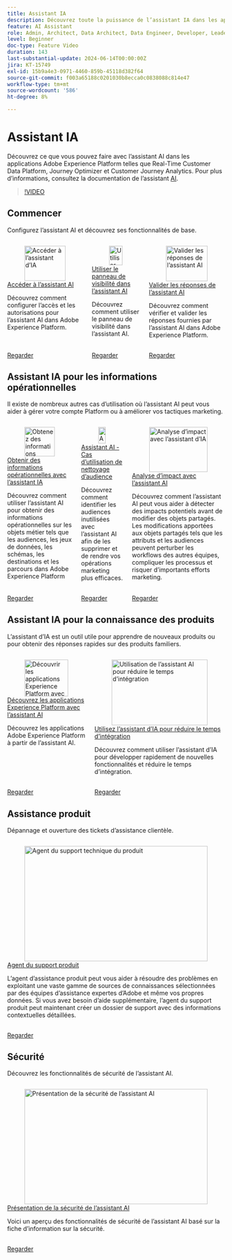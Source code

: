 ```yaml
---
title: Assistant IA
description: Découvrez toute la puissance de l’assistant IA dans les applications Adobe Experience Platform telles que Real-Time Customer Data Platform, Journey Optimizer et Customer Journey Analytics.
feature: AI Assistant
role: Admin, Architect, Data Architect, Data Engineer, Developer, Leader, User
level: Beginner
doc-type: Feature Video
duration: 143
last-substantial-update: 2024-06-14T00:00:00Z
jira: KT-15749
exl-id: 15b9a4e3-0971-4460-859b-45118d382f64
source-git-commit: f003a65188c0201030b8ecca0c0838088c814e47
workflow-type: tm+mt
source-wordcount: '586'
ht-degree: 8%

---
```


# Assistant IA

Découvrez ce que vous pouvez faire avec l’assistant AI dans les applications Adobe Experience Platform telles que Real-Time Customer Data Platform, Journey Optimizer et Customer Journey Analytics. Pour plus d’informations, consultez la documentation de l’assistant [AI](https://experienceleague.adobe.com/fr/docs/experience-platform/ai-assistant/home).

>[!VIDEO](https://video.tv.adobe.com/v/3429845/?learn=on&enablevpops)

## Commencer

Configurez l’assistant AI et découvrez ses fonctionnalités de base.

<!-- CARDS
* access.md
* discoverability-panel.md
* validate-responses.md
-->
<!-- START CARDS HTML - DO NOT MODIFY BY HAND -->
<div class="columns">
    <div class="column is-half-tablet is-half-desktop is-one-third-widescreen" aria-label="Get access to AI Assistant">
        <div class="card" style="height: 100%; display: flex; flex-direction: column; height: 100%;">
            <div class="card-image">
                <figure class="image x-is-16by9">
                    <a href="access.md" title="Accéder à l’assistant d’IA" target="_blank" rel="referrer">
                        <img class="is-bordered-r-small" src="https://video.tv.adobe.com/v/3436470/?format=jpeg&nocache=1748392732990" alt="Accéder à l’assistant d’IA"
                             style="width: 100%; aspect-ratio: 16 / 9; object-fit: cover; overflow: hidden; display: block; margin: auto;">
                    </a>
                </figure>
            </div>
            <div class="card-content is-padded-small" style="display: flex; flex-direction: column; flex-grow: 1; justify-content: space-between;">
                <div class="top-card-content">
                    <p class="headline is-size-6 has-text-weight-bold">
                        <a href="access.md" target="_blank" rel="referrer" title="Accéder à l’assistant d’IA">Accéder à l’assistant AI</a>
                    </p>
                    <p class="is-size-6">Découvrez comment configurer l’accès et les autorisations pour l’assistant AI dans Adobe Experience Platform.</p>
                </div>
                <a href="access.md" target="_blank" rel="referrer" class="spectrum-Button spectrum-Button--outline spectrum-Button--primary spectrum-Button--sizeM" style="align-self: flex-start; margin-top: 1rem;">
                    <span class="spectrum-Button-label has-no-wrap has-text-weight-bold">Regarder</span>
                </a>
            </div>
        </div>
    </div>
    <div class="column is-half-tablet is-half-desktop is-one-third-widescreen" aria-label="Use the discoverability panel in AI Assistant">
        <div class="card" style="height: 100%; display: flex; flex-direction: column; height: 100%;">
            <div class="card-image">
                <figure class="image x-is-16by9">
                    <a href="discoverability-panel.md" title="Utiliser le panneau de visibilité dans l’assistant d’IA" target="_blank" rel="referrer">
                        <img class="is-bordered-r-small" src="https://video.tv.adobe.com/v/3440964/?format=jpeg&nocache=1748392732984&captions=fre_fr" alt="Utiliser le panneau de visibilité dans l’assistant d’IA"
                             style="width: 100%; aspect-ratio: 16 / 9; object-fit: cover; overflow: hidden; display: block; margin: auto;">
                    </a>
                </figure>
            </div>
            <div class="card-content is-padded-small" style="display: flex; flex-direction: column; flex-grow: 1; justify-content: space-between;">
                <div class="top-card-content">
                    <p class="headline is-size-6 has-text-weight-bold">
                        <a href="discoverability-panel.md" target="_blank" rel="referrer" title="Utiliser le panneau de visibilité dans l’assistant d’IA">Utiliser le panneau de visibilité dans l’assistant AI</a>
                    </p>
                    <p class="is-size-6">Découvrez comment utiliser le panneau de visibilité dans l’assistant AI.</p>
                </div>
                <a href="discoverability-panel.md" target="_blank" rel="referrer" class="spectrum-Button spectrum-Button--outline spectrum-Button--primary spectrum-Button--sizeM" style="align-self: flex-start; margin-top: 1rem;">
                    <span class="spectrum-Button-label has-no-wrap has-text-weight-bold">Regarder</span>
                </a>
            </div>
        </div>
    </div>
    <div class="column is-half-tablet is-half-desktop is-one-third-widescreen" aria-label="Validate responses from AI Assistant">
        <div class="card" style="height: 100%; display: flex; flex-direction: column; height: 100%;">
            <div class="card-image">
                <figure class="image x-is-16by9">
                    <a href="validate-responses.md" title="Valider les réponses de l’assistant AI" target="_blank" rel="referrer">
                        <img class="is-bordered-r-small" src="https://video.tv.adobe.com/v/3441740/?format=jpeg&nocache=1748392733006&captions=fre_fr" alt="Valider les réponses de l’assistant AI"
                             style="width: 100%; aspect-ratio: 16 / 9; object-fit: cover; overflow: hidden; display: block; margin: auto;">
                    </a>
                </figure>
            </div>
            <div class="card-content is-padded-small" style="display: flex; flex-direction: column; flex-grow: 1; justify-content: space-between;">
                <div class="top-card-content">
                    <p class="headline is-size-6 has-text-weight-bold">
                        <a href="validate-responses.md" target="_blank" rel="referrer" title="Valider les réponses de l’assistant AI">Valider les réponses de l’assistant AI</a>
                    </p>
                    <p class="is-size-6">Découvrez comment vérifier et valider les réponses fournies par l’assistant AI dans Adobe Experience Platform.</p>
                </div>
                <a href="validate-responses.md" target="_blank" rel="referrer" class="spectrum-Button spectrum-Button--outline spectrum-Button--primary spectrum-Button--sizeM" style="align-self: flex-start; margin-top: 1rem;">
                    <span class="spectrum-Button-label has-no-wrap has-text-weight-bold">Regarder</span>
                </a>
            </div>
        </div>
    </div>
</div>
<!-- END CARDS HTML - DO NOT MODIFY BY HAND -->

## Assistant IA pour les informations opérationnelles

Il existe de nombreux autres cas d’utilisation où l’assistant AI peut vous aider à gérer votre compte Platform ou à améliorer vos tactiques marketing.

<!-- CARDS
* operational-insights.md
* find-unused-audiences.md
* impact-analysis.md
    {description = Learn how AI Assistant can help you detect potential impacts before changing shared objects. Changes to shared objects like attributes and audiences can disrupt workflows for other teams, complicating processes, and risk important marketing efforts.}
-->
<!-- START CARDS HTML - DO NOT MODIFY BY HAND -->
<div class="columns">
    <div class="column is-half-tablet is-half-desktop is-one-third-widescreen" aria-label="Get operational insights with AI Assistant">
        <div class="card" style="height: 100%; display: flex; flex-direction: column; height: 100%;">
            <div class="card-image">
                <figure class="image x-is-16by9">
                    <a href="operational-insights.md" title="Obtenez des informations opérationnelles avec l’assistant d’IA" target="_blank" rel="referrer">
                        <img class="is-bordered-r-small" src="https://video.tv.adobe.com/v/3444034/?format=jpeg&nocache=1748392734347&captions=fre_fr" alt="Obtenez des informations opérationnelles avec l’assistant d’IA"
                             style="width: 100%; aspect-ratio: 16 / 9; object-fit: cover; overflow: hidden; display: block; margin: auto;">
                    </a>
                </figure>
            </div>
            <div class="card-content is-padded-small" style="display: flex; flex-direction: column; flex-grow: 1; justify-content: space-between;">
                <div class="top-card-content">
                    <p class="headline is-size-6 has-text-weight-bold">
                        <a href="operational-insights.md" target="_blank" rel="referrer" title="Obtenez des informations opérationnelles avec l’assistant d’IA">Obtenir des informations opérationnelles avec l’assistant IA</a>
                    </p>
                    <p class="is-size-6">Découvrez comment utiliser l’assistant AI pour obtenir des informations opérationnelles sur les objets métier tels que les audiences, les jeux de données, les schémas, les destinations et les parcours dans Adobe Experience Platform</p>
                </div>
                <a href="operational-insights.md" target="_blank" rel="referrer" class="spectrum-Button spectrum-Button--outline spectrum-Button--primary spectrum-Button--sizeM" style="align-self: flex-start; margin-top: 1rem;">
                    <span class="spectrum-Button-label has-no-wrap has-text-weight-bold">Regarder</span>
                </a>
            </div>
        </div>
    </div>
    <div class="column is-half-tablet is-half-desktop is-one-third-widescreen" aria-label="AI Assistant - Audience clean-up use case">
        <div class="card" style="height: 100%; display: flex; flex-direction: column; height: 100%;">
            <div class="card-image">
                <figure class="image x-is-16by9">
                    <a href="find-unused-audiences.md" title="Assistant AI - Cas d’utilisation de nettoyage d’audience" target="_blank" rel="referrer">
                        <img class="is-bordered-r-small" src="https://video.tv.adobe.com/v/3441989/?format=jpeg&nocache=1748392734324&captions=fre_fr" alt="Assistant AI - Cas d’utilisation de nettoyage d’audience"
                             style="width: 100%; aspect-ratio: 16 / 9; object-fit: cover; overflow: hidden; display: block; margin: auto;">
                    </a>
                </figure>
            </div>
            <div class="card-content is-padded-small" style="display: flex; flex-direction: column; flex-grow: 1; justify-content: space-between;">
                <div class="top-card-content">
                    <p class="headline is-size-6 has-text-weight-bold">
                        <a href="find-unused-audiences.md" target="_blank" rel="referrer" title="Assistant AI - Cas d’utilisation de nettoyage d’audience">Assistant AI - Cas d’utilisation de nettoyage d’audience</a>
                    </p>
                    <p class="is-size-6">Découvrez comment identifier les audiences inutilisées avec l’assistant AI afin de les supprimer et de rendre vos opérations marketing plus efficaces.</p>
                </div>
                <a href="find-unused-audiences.md" target="_blank" rel="referrer" class="spectrum-Button spectrum-Button--outline spectrum-Button--primary spectrum-Button--sizeM" style="align-self: flex-start; margin-top: 1rem;">
                    <span class="spectrum-Button-label has-no-wrap has-text-weight-bold">Regarder</span>
                </a>
            </div>
        </div>
    </div>
    <div class="column is-half-tablet is-half-desktop is-one-third-widescreen" aria-label="Impact analysis with AI Assistant">
        <div class="card" style="height: 100%; display: flex; flex-direction: column; height: 100%;">
            <div class="card-image">
                <figure class="image x-is-16by9">
                    <a href="impact-analysis.md" title="Analyse d’impact avec l’assistant d’IA" target="_blank" rel="referrer">
                        <img class="is-bordered-r-small" src="https://video.tv.adobe.com/v/3441682/?format=jpeg&nocache=1748392734336&captions=fre_fr" alt="Analyse d’impact avec l’assistant d’IA"
                             style="width: 100%; aspect-ratio: 16 / 9; object-fit: cover; overflow: hidden; display: block; margin: auto;">
                    </a>
                </figure>
            </div>
            <div class="card-content is-padded-small" style="display: flex; flex-direction: column; flex-grow: 1; justify-content: space-between;">
                <div class="top-card-content">
                    <p class="headline is-size-6 has-text-weight-bold">
                        <a href="impact-analysis.md" target="_blank" rel="referrer" title="Analyse d’impact avec l’assistant d’IA">Analyse d’impact avec l’assistant AI</a>
                    </p>
                    <p class="is-size-6">Découvrez comment l’assistant AI peut vous aider à détecter des impacts potentiels avant de modifier des objets partagés. Les modifications apportées aux objets partagés tels que les attributs et les audiences peuvent perturber les workflows des autres équipes, compliquer les processus et risquer d’importants efforts marketing.</p>
                </div>
                <a href="impact-analysis.md" target="_blank" rel="referrer" class="spectrum-Button spectrum-Button--outline spectrum-Button--primary spectrum-Button--sizeM" style="align-self: flex-start; margin-top: 1rem;">
                    <span class="spectrum-Button-label has-no-wrap has-text-weight-bold">Regarder</span>
                </a>
            </div>
        </div>
    </div>
</div>
<!-- END CARDS HTML - DO NOT MODIFY BY HAND -->

## Assistant IA pour la connaissance des produits

L’assistant d’IA est un outil utile pour apprendre de nouveaux produits ou pour obtenir des réponses rapides sur des produits familiers.

<!-- CARDS
* product-knowledge.md
* onboard.md
-->
<!-- START CARDS HTML - DO NOT MODIFY BY HAND -->
<div class="columns">
    <div class="column is-half-tablet is-half-desktop is-one-third-widescreen" aria-label="Learn Experience Platform applications with AI Assistant">
        <div class="card" style="height: 100%; display: flex; flex-direction: column; height: 100%;">
            <div class="card-image">
                <figure class="image x-is-16by9">
                    <a href="product-knowledge.md" title="Découvrir les applications Experience Platform avec l’assistant AI" target="_blank" rel="referrer">
                        <img class="is-bordered-r-small" src="https://video.tv.adobe.com/v/3441026/?format=jpeg&nocache=1748392735046&captions=fre_fr" alt="Découvrir les applications Experience Platform avec l’assistant AI"
                             style="width: 100%; aspect-ratio: 16 / 9; object-fit: cover; overflow: hidden; display: block; margin: auto;">
                    </a>
                </figure>
            </div>
            <div class="card-content is-padded-small" style="display: flex; flex-direction: column; flex-grow: 1; justify-content: space-between;">
                <div class="top-card-content">
                    <p class="headline is-size-6 has-text-weight-bold">
                        <a href="product-knowledge.md" target="_blank" rel="referrer" title="Découvrir les applications Experience Platform avec l’assistant AI">Découvrez les applications Experience Platform avec l’assistant AI</a>
                    </p>
                    <p class="is-size-6">Découvrez les applications Adobe Experience Platform à partir de l’assistant AI.</p>
                </div>
                <a href="product-knowledge.md" target="_blank" rel="referrer" class="spectrum-Button spectrum-Button--outline spectrum-Button--primary spectrum-Button--sizeM" style="align-self: flex-start; margin-top: 1rem;">
                    <span class="spectrum-Button-label has-no-wrap has-text-weight-bold">Regarder</span>
                </a>
            </div>
        </div>
    </div>
    <div class="column is-half-tablet is-half-desktop is-one-third-widescreen" aria-label="Use AI Assistant to reduce onboarding time">
        <div class="card" style="height: 100%; display: flex; flex-direction: column; height: 100%;">
            <div class="card-image">
                <figure class="image x-is-16by9">
                    <a href="onboard.md" title="Utilisation de l’assistant AI pour réduire le temps d’intégration" target="_blank" rel="referrer">
                        <img class="is-bordered-r-small" src="https://video.tv.adobe.com/v/3438032/?format=jpeg&nocache=1748392735030" alt="Utilisation de l’assistant AI pour réduire le temps d’intégration"
                             style="width: 100%; aspect-ratio: 16 / 9; object-fit: cover; overflow: hidden; display: block; margin: auto;">
                    </a>
                </figure>
            </div>
            <div class="card-content is-padded-small" style="display: flex; flex-direction: column; flex-grow: 1; justify-content: space-between;">
                <div class="top-card-content">
                    <p class="headline is-size-6 has-text-weight-bold">
                        <a href="onboard.md" target="_blank" rel="referrer" title="Utilisation de l’assistant AI pour réduire le temps d’intégration">Utilisez l’assistant d’IA pour réduire le temps d’intégration</a>
                    </p>
                    <p class="is-size-6">Découvrez comment utiliser l’assistant d’IA pour développer rapidement de nouvelles fonctionnalités et réduire le temps d’intégration.</p>
                </div>
                <a href="onboard.md" target="_blank" rel="referrer" class="spectrum-Button spectrum-Button--outline spectrum-Button--primary spectrum-Button--sizeM" style="align-self: flex-start; margin-top: 1rem;">
                    <span class="spectrum-Button-label has-no-wrap has-text-weight-bold">Regarder</span>
                </a>
            </div>
        </div>
    </div>
</div>
<!-- END CARDS HTML - DO NOT MODIFY BY HAND -->

## Assistance produit

Dépannage et ouverture des tickets d’assistance clientèle.

<!-- CARDS
* product-support-agent.md
-->
<!-- START CARDS HTML - DO NOT MODIFY BY HAND -->
<div class="columns">
    <div class="column is-half-tablet is-half-desktop is-one-third-widescreen" aria-label="Product Support Agent">
        <div class="card" style="height: 100%; display: flex; flex-direction: column; height: 100%;">
            <div class="card-image">
                <figure class="image x-is-16by9">
                    <a href="product-support-agent.md" title="Agent du support technique du produit" target="_blank" rel="referrer">
                        <img class="is-bordered-r-small" src="https://video.tv.adobe.com/v/3443185/?format=jpeg&nocache=1748392735554&captions=fre_fr" alt="Agent du support technique du produit"
                             style="width: 100%; aspect-ratio: 16 / 9; object-fit: cover; overflow: hidden; display: block; margin: auto;">
                    </a>
                </figure>
            </div>
            <div class="card-content is-padded-small" style="display: flex; flex-direction: column; flex-grow: 1; justify-content: space-between;">
                <div class="top-card-content">
                    <p class="headline is-size-6 has-text-weight-bold">
                        <a href="product-support-agent.md" target="_blank" rel="referrer" title="Agent du support technique du produit">Agent du support produit</a>
                    </p>
                    <p class="is-size-6">L’agent d’assistance produit peut vous aider à résoudre des problèmes en exploitant une vaste gamme de sources de connaissances sélectionnées par des équipes d’assistance expertes d’Adobe et même vos propres données. Si vous avez besoin d’aide supplémentaire, l’agent du support produit peut maintenant créer un dossier de support avec des informations contextuelles détaillées.</p>
                </div>
                <a href="product-support-agent.md" target="_blank" rel="referrer" class="spectrum-Button spectrum-Button--outline spectrum-Button--primary spectrum-Button--sizeM" style="align-self: flex-start; margin-top: 1rem;">
                    <span class="spectrum-Button-label has-no-wrap has-text-weight-bold">Regarder</span>
                </a>
            </div>
        </div>
    </div>
</div>
<!-- END CARDS HTML - DO NOT MODIFY BY HAND -->

## Sécurité

Découvrez les fonctionnalités de sécurité de l’assistant AI.

<!-- CARDS
* security-overview.md
-->
<!-- START CARDS HTML - DO NOT MODIFY BY HAND -->
<div class="columns">
    <div class="column is-half-tablet is-half-desktop is-one-third-widescreen" aria-label="Security overview of AI Assistant">
        <div class="card" style="height: 100%; display: flex; flex-direction: column; height: 100%;">
            <div class="card-image">
                <figure class="image x-is-16by9">
                    <a href="security-overview.md" title="Présentation de la sécurité de l’assistant AI" target="_blank" rel="referrer">
                        <img class="is-bordered-r-small" src="https://video.tv.adobe.com/v/3441082/?format=jpeg&nocache=1748392736016&captions=fre_fr" alt="Présentation de la sécurité de l’assistant AI"
                             style="width: 100%; aspect-ratio: 16 / 9; object-fit: cover; overflow: hidden; display: block; margin: auto;">
                    </a>
                </figure>
            </div>
            <div class="card-content is-padded-small" style="display: flex; flex-direction: column; flex-grow: 1; justify-content: space-between;">
                <div class="top-card-content">
                    <p class="headline is-size-6 has-text-weight-bold">
                        <a href="security-overview.md" target="_blank" rel="referrer" title="Présentation de la sécurité de l’assistant AI">Présentation de la sécurité de l’assistant AI</a>
                    </p>
                    <p class="is-size-6">Voici un aperçu des fonctionnalités de sécurité de l’assistant AI basé sur la fiche d’information sur la sécurité.</p>
                </div>
                <a href="security-overview.md" target="_blank" rel="referrer" class="spectrum-Button spectrum-Button--outline spectrum-Button--primary spectrum-Button--sizeM" style="align-self: flex-start; margin-top: 1rem;">
                    <span class="spectrum-Button-label has-no-wrap has-text-weight-bold">Regarder</span>
                </a>
            </div>
        </div>
    </div>
</div>
<!-- END CARDS HTML - DO NOT MODIFY BY HAND -->
